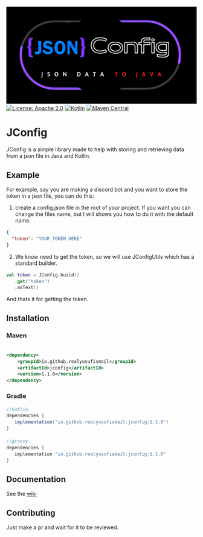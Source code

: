 ![](https://github.com/RealYusufIsmail/JConfig/blob/master/logo.png)
[![License: Apache 2.0](https://img.shields.io/badge/License-Apache%202.0-blue.svg)](https://opensource.org/licenses/Apache-2.0)
[![Kotlin](https://img.shields.io/badge/kotlin-1.7.21-blue.svg?logo=kotlin)](http://kotlinlang.org)
[![Maven Central](https://maven-badges.herokuapp.com/maven-central/io.github.realyusufismail/jconfig/badge.svg)](https://maven-badges.herokuapp.com/maven-central/io.github.realyusufismail/jconfig)

# JConfig

JConfig is a simple library made to help with storing and retrieving data from a json file in Java and Kotlin.

## Example

For example, say you are making a discord bot and you want to store the token in a json file, you can do this:

1. create a config.json file in the root of your project. If you want you can change the files name, but I will shows
   you how to do it with the default name.

```json
{
  "token": "YOUR_TOKEN_HERE"
}
```

2. We know need to get the token, so we will use JConfigUtils which has a standard builder.

```kotlin
val token = JConfig.build()
   .get("token")
   .asText()
```

And thats it for getting the token.

## Installation

### Maven

```xml

<dependency>
    <groupId>io.github.realyusufismail</groupId>
    <artifactId>jconfig</artifactId>
    <version>1.1.0</version>
</dependency>
```

### Gradle

```groovy
//kotlin
dependencies {
   implementation("io.github.realyusufismail:jconfig:1.1.0")
}

//groovy
dependencies {
   implementation "io.github.realyusufismail:jconfig:1.1.0"
}
```

## Documentation

See the [wiki](https://realyusufismail.github.io/JConfig/index.html)

## Contributing

Just make a pr and wait for it to be reviewed.
